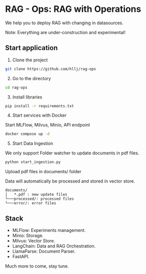 # RAG - Ops: RAG with Operations

We help you to deploy RAG with changing in datasources.

Note: Everything are under-construction and experimental!

## Start application

1. Clone the project

```bash
git clone https://github.com/hllj/rag-ops
```

2. Go to the directory 

```bash
cd rag-ops
```

3. Install libraries

```bash
pip install -r requirements.txt
```

4. Start services with Docker

Start MLFlow, Milvus, Minio, API endpoint

```bash
docker compose up -d
```

5. Start Data Ingestion

We only support Folder watcher to update documents in pdf files.

```bash
python start_ingestion.py
```

Upload pdf files in documents/ folder

Data will automatically be processed and stored in vector store.

```
documents/
│   *.pdf : new update files
└───processed/: processed files
└───error/: error files
```


## Stack

- MLFlow: Experiments management.
- Minio: Storage.
- Milvus: Vector Store.
- LangChain: Data and RAG Orchestration.
- LlamaParse: Document Parser.
- FastAPI.

Much more to come, stay tune.